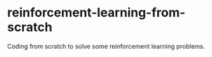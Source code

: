 # reinforcement-learning-from-scratch
Coding from scratch to solve some reinforcement learning problems.

